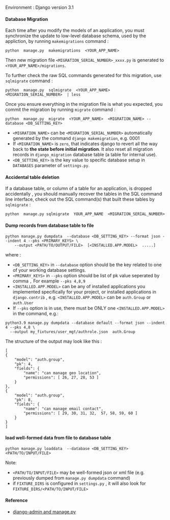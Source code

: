 Environment : Django version 3.1

#### Database Migration
Each time after you modify the models of an application, you must synchronize the update to low-level database schema, used by the appliction, by running `makemigrations` command :
```
python  manage.py  makemigrations  <YOUR_APP_NAME>
```
Then new migration file `<MIGRATION_SERIAL_NUMBER>_xxxx.py` is generated to `<YOUR_APP_NAME>/migrations`.

To further check the raw SQL commands generated for this migration, use `sqlmigrate` command :
```
python  manage.py  sqlmigrate  <YOUR_APP_NAME>  <MIGRATION_SERIAL_NUMBER>  | less
```

Once you ensure everything in the migration file is what you expected, you commit the migration by running `migrate` command :
```
python  manage.py  migrate  <YOUR_APP_NAME>  <MIGRATION_NAME> --database <DB_SETTING_KEY>
```
* `<MIGRATION_NAME>` can be `<MIGRATION_SERIAL_NUMBER>` automatically generated by the command `django makemigration`, e.g. 0001
* If `<MIGRATION_NAME>` is `zero`, that indicates django to revert all the way back to **the state before initial migration**. It also reset all migration records in `django_migration` database table (a table for internal use).
* `<DB_SETTING_KEY>` is the key value to specific database setup in `DATABASES` parameter of `settings.py`.

#### Accidental table deletion
If a database table, or column of a table for an application, is dropped accidentally , 
you should manually recover the tables in the SQL command line interface,
check out the SQL command(s) that built these tables by `sqlmigrate` :
```
python  manage.py sqlmigrate  YOUR_APP_NAME  <MIGRATION_SERIAL_NUMBER>
```

#### Dump records from database table to file

```
python manage.py dumpdata  --database <DB_SETTING_KEY> --format json --indent 4 --pks <PRIMARY_KEYS> \
    --output <PATH/TO/OUTPUT/FILE>  [<INSTALLED.APP.MODEL>  .....] 
```

where :
* `<DB_SETTING_KEY>` in `--database` option should be the key related to one of your working database settings.
* `<PRIMARY_KEYS>` in `--pks` option should be list of pk value seperated by comma `,` For example `--pks 4,8,9`
* `<INSTALLED.APP.MODEL>` can be any of installed applications you implemented specifically for your project, or installed applications in `django.contrib` , e.g.            `<INSTALLED.APP.MODEL>` can be `auth.Group` or `auth.User`
* If `--pks` option is in use, there must be ONLY one `<INSTALLED.APP.MODEL>` in the command, e.g.:

```
python3.9 manage.py dumpdata --database default --format json --indent 4 --pks 4,8 \
  --output my_fixtures/user_mgt/authrole.json  auth.Group
```

The structure of the output may look like this :

```
[
{
    "model": "auth.group",
    "pk": 4,
    "fields": {
        "name": "can manage geo location",
        "permissions": [ 26, 27, 28, 53 ]
    }
},
{
    "model": "auth.group",
    "pk": 8,
    "fields": {
        "name": "can manage email contact",
        "permissions": [ 29, 30, 31, 32,  57, 58, 59, 60 ]
    }
}
]
```


#### load well-formed data from file to database table

```
python manage.py loaddata  --database <DB_SETTING_KEY>  <PATH/TO/INPUT/FILE>
```

Note:
* `<PATH/TO/INPUT/FILE>` may be well-formed json or xml file (e.g. previously dumped from `manage.py dumpdata` command)
* if `FIXTURE_DIRS` is configured in `settings.py` , it will also look for `FIXTURE_DIRS/<PATH/TO/INPUT/FILE>`




#### Reference

* [django-admin and manage.py](https://docs.djangoproject.com/en/dev/ref/django-admin/)

